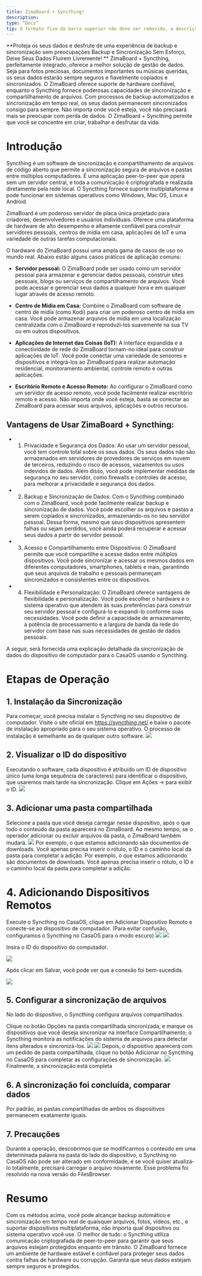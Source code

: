 ```yaml
---
title: ZimaBoard + Syncthing!
description:
type: “Docs”
tip: O formato fixo da barra superior não deve ser removido, a descrição deve ser uma descrição do artigo, se não preenchida, será capturada a primeira parte do texto.
---
```

**Proteja os seus dados e desfrute de uma experiência de backup e sincronização sem preocupações 
Backup e Sincronização Sem Esforço, Deixe Seus Dados Fluírem Livremente!
**
ZimaBoard + Syncthing, perfeitamente integrado, oferece a melhor solução de gestão de dados. Seja para fotos preciosas, documentos importantes ou músicas queridas, os seus dados estarão sempre seguros e fiavelmente copiados e sincronizados. O ZimaBoard oferece suporte de hardware confiável, enquanto o Syncthing fornece poderosas capacidades de sincronização e compartilhamento de arquivos. Com processos de backup automatizados e sincronização em tempo real, os seus dados permanecem sincronizados consigo para sempre. Não importa onde você esteja, você não precisará mais se preocupar com perda de dados. O ZimaBoard + Syncthing permite que você se concentre em criar, trabalhar e desfrutar da vida.
# Introdução
Syncthing é um software de sincronização e compartilhamento de arquivos de código aberto que permite a sincronização segura de arquivos e pastas entre múltiplos computadores. É uma aplicação peer-to-peer que opera sem um servidor central, e toda a comunicação é criptografada e realizada diretamente pela rede local. O Syncthing fornece suporte multiplataforma e pode funcionar em sistemas operativos como Windows, Mac OS, Linux e Android.

ZimaBoard é um poderoso servidor de placa única projetado para criadores, desenvolvedores e usuários individuais. Oferece uma plataforma de hardware de alto desempenho e altamente confiável para construir servidores pessoais, centros de mídia em casa, aplicações de IoT e uma variedade de outras tarefas computacionais.

O hardware do ZimaBoard possui uma ampla gama de casos de uso no mundo real. Abaixo estão alguns casos práticos de aplicação comuns:
- **Servidor pessoal:** O ZimaBoard pode ser usado como um servidor pessoal para armazenar e gerenciar dados pessoais, construir sites pessoais, blogs ou serviços de compartilhamento de arquivos. Você pode acessar e gerenciar seus dados a qualquer hora e em qualquer lugar através de acesso remoto.

- **Centro de Mídia em Casa:** Combine o ZimaBoard com software de centro de mídia (como Kodi) para criar um poderoso centro de mídia em casa. Você pode armazenar arquivos de mídia em uma localização centralizada com o ZimaBoard e reproduzi-los suavemente na sua TV ou em outros dispositivos.

- **Aplicações de Internet das Coisas (IoT):** A interface expandida e a conectividade de rede do ZimaBoard tornam-no ideal para construir aplicações de IoT. Você pode conectar uma variedade de sensores e dispositivos e integrá-los ao ZimaBoard para realizar automação residencial, monitoramento ambiental, controle remoto e outras aplicações.

- **Escritório Remoto e Acesso Remoto:** Ao configurar o ZimaBoard como um servidor de acesso remoto, você pode facilmente realizar escritório remoto e acesso. Não importa onde você esteja, basta se conectar ao ZimaBoard para acessar seus arquivos, aplicações e outros recursos.

## Vantagens de Usar ZimaBoard + Syncthing:
- 1. Privacidade e Segurança dos Dados: Ao usar um servidor pessoal, você tem controle total sobre os seus dados. Os seus dados não são armazenados em servidores de provedores de serviços em nuvem de terceiros, reduzindo o risco de acessos, vazamentos ou usos indevidos de dados. Além disso, você pode implementar medidas de segurança no seu servidor, como firewalls e controles de acesso, para melhorar a privacidade e segurança dos dados.

- 2. Backup e Sincronização de Dados: Com o Syncthing combinado com o ZimaBoard, você pode facilmente realizar backup e sincronização de dados. Você pode escolher os arquivos e pastas a serem copiados e sincronizados, armazenando-os no seu servidor pessoal. Dessa forma, mesmo que seus dispositivos apresentem falhas ou sejam perdidos, você ainda poderá recuperar e acessar seus dados a partir do servidor pessoal.

- 3. Acesso e Compartilhamento entre Dispositivos: O ZimaBoard permite que você compartilhe e acesse dados entre múltiplos dispositivos. Você pode sincronizar e acessar os mesmos dados em diferentes computadores, smartphones, tablets e mais, garantindo que seus arquivos de trabalho e pessoais permaneçam sincronizados e consistentes entre os dispositivos.

- 4. Flexibilidade e Personalização: O ZimaBoard oferece vantagens de flexibilidade e personalização. Você pode escolher o hardware e o sistema operativo que atendem às suas preferências para construir seu servidor pessoal e configurá-lo e expandi-lo conforme suas necessidades. Você pode definir a capacidade de armazenamento, a potência de processamento e a largura de banda da rede do servidor com base nas suas necessidades de gestão de dados pessoais.

A seguir, será fornecida uma explicação detalhada da sincronização de dados do dispositivo de computador para o CasaOS usando o Syncthing.

# Etapas de Operação
## 1. Instalação da Sincronização
Para começar, você precisa instalar o Syncthing no seu dispositivo de computador. Visite o site oficial em https://syncthing.net/ e baixe o pacote de instalação apropriado para o seu sistema operativo. O processo de instalação é semelhante ao de qualquer outro software.
![](https://manage.icewhale.io/api/static/docs/1727262326663_image.png)
## 2. Visualizar o ID do dispositivo
Executando o software, cada dispositivo é atribuído um ID de dispositivo único (uma longa sequência de caracteres) para identificar o dispositivo, que usaremos mais tarde na sincronização. Clique em Ações → para exibir o ID.
![](https://manage.icewhale.io/api/static/docs/1727262345800_image.png)
## 3. Adicionar uma pasta compartilhada
Selecione a pasta que você deseja carregar nesse dispositivo, após o que todo o conteúdo da pasta aparecerá no ZimaBoard. Ao mesmo tempo, se o operador adicionar ou excluir arquivos da pasta, o ZimaBoard também mudará.
![](https://manage.icewhale.io/api/static/docs/1727262377851_image.png)
Por exemplo, o que estamos adicionando são documentos de downloads. Você apenas precisa inserir o rótulo, o ID e o caminho local da pasta para completar a adição.
Por exemplo, o que estamos adicionando são documentos de downloads. Você apenas precisa inserir o rótulo, o ID e o caminho local da pasta para completar a adição.
# 4. Adicionando Dispositivos Remotos
Execute o Syncthing no CasaOS, clique em Adicionar Dispositivo Remoto e conecte-se ao dispositivo de computador. (Para evitar confusão, configuramos o Syncthing no CasaOS para o modo escuro)
![](https://manage.icewhale.io/api/static/docs/1727262413245_image.png)
![](https://manage.icewhale.io/api/static/docs/1727262418895_image.png)

Insira o ID do dispositivo do computador.

![](https://manage.icewhale.io/api/static/docs/1727262438326_image.png)

Após clicar em Salvar, você pode ver que a conexão foi bem-sucedida.

![](https://manage.icewhale.io/api/static/docs/1727262453826_image.png)

## 5. Configurar a sincronização de arquivos
No lado do dispositivo, o Syncthing configura arquivos compartilhados.

Clique no botão Opções na pasta compartilhada sincronizada, e marque os dispositivos que você deseja sincronizar na interface Compartilhamento; o Syncthing monitora as notificações do sistema de arquivos para detectar itens alterados e sincronizá-los.
![](https://manage.icewhale.io/api/static/docs/1727262752262_image.png)
![](https://manage.icewhale.io/api/static/docs/1727262756052_image.png)
Depois, o dispositivo aparecerá com um pedido de pasta compartilhada, clique no botão Adicionar no Syncthing no CasaOS para completar as configurações de sincronização.
![](https://manage.icewhale.io/api/static/docs/1727262766182_image.png)
Finalmente, a sincronização está completa
## 6. A sincronização foi concluída, comparar dados
Por padrão, as pastas compartilhadas de ambos os dispositivos permanecem exatamente iguais.
## 7. Precauções
Durante a operação, descobrimos que se modificarmos o conteúdo em uma determinada palavra na pasta do lado do dispositivo, o Syncthing no CasaOS não pode ser alterado em conformidade, e se você quiser atualizá-lo totalmente, precisará carregar o arquivo novamente. Esse problema foi resolvido na nova versão do FilesBrowser.

# Resumo
Com os métodos acima, você pode alcançar backup automático e sincronização em tempo real de quaisquer arquivos, fotos, vídeos, etc., e suportar dispositivos multiplataforma, não importa qual dispositivo ou sistema operativo você use. O melhor de tudo: o Syncthing utiliza comunicação criptografada de peer-to-peer para garantir que seus arquivos estejam protegidos enquanto em trânsito. O ZimaBoard fornece um ambiente de hardware estável e confiável para proteger seus dados contra falhas de hardware ou corrupção. Garanta que seus dados estejam sempre seguros e protegidos.